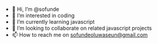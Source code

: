 - 👋 Hi, I’m @sofunde
- 👀 I’m interested in coding
- 🌱 I’m currently learning javascript
- 💞️ I’m looking to collaborate on related javascript projects
- 📫 How to reach me on sofundeoluwaseun@gmail.com

<!---
sofunde/sofunde is a ✨ special ✨ repository because its `README.md` (this file) appears on your GitHub profile.
You can click the Preview link to take a look at your changes.
--->
